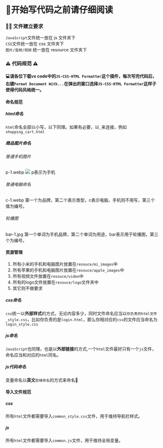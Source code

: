 # 👀开始写代码之前请仔细阅读

### 👨‍💻 文件建立要求

`JavaScript`文件统一放在 js 文件夹下  
`CSS`文件统一放在 css 文件夹下  
`图片/音频/视频` 统一放在 resource 文件夹下

### ⚠️ 代码规范 ⚠️

#### 💻请各位下载vs code中的```JS-CSS-HTML Formatter```这个插件，每次写完代码后，右键```Format Document With...```在弹出的窗口选择```JS-CSS-HTML Formatter```这样子使得代码风格统一。
#### 命名规范
##### html命名
 ```html```命名全部以小写，以下同理。如果有必要，以```_```来连接，例如```shopping_cart.html```
##### 商品图片命名
###### 普通手机图片
p-1.webp
![](README/2021-12-13-19-44-30.png)
p表示为手机
###### 普通电脑命名
c-1.webp
第一个为品牌，第二个表示类型，c表示电脑，手机则不用写，第三个值为编号。
###### 轮播图
bar-1.jpg
第一个单词为手机品牌，第二个单词为用途，bar表示用于轮播图，第三个为编号。
#### 资源管理
1. 所有小米的手机和电脑图片放置在```resouce/mi_images```中
2. 所有苹果的手机和电脑图片放置在```resouce/apple_images```中
3. 所有视频文件放置在```resouce/video```中
4. 所有的logo文件放置在```resouce/logo```文件夹中
5. 其它则不做要求



##### css命名
`css`统一以**外部样式**的方式，无论内容多少，同时文件命名应当以`你负责的html文件_style.css`，比如你负责的是`login.html`，那么你相对应的`css`的文件应当命名为`login_style.css`
##### js命名
`JavaScript`也同理，也是以**外部链接**的方式,一个`html`文件最好只有一个`js`文件，命名应当和对应的`html`同名。
##### js代码命名
变量命名以**英文**```驼峰命名```的方式来命名🦥


#### 导入文件规范
##### css
所有```html```文件都需要导入```common_style.css```文件，用于维持导航栏样式。
##### js
所有```html```文件都需要导入```common.js```文件，用于维持全局变量。


